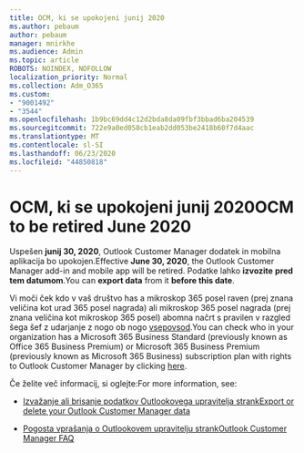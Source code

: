 ```yaml
---
title: OCM, ki se upokojeni junij 2020
ms.author: pebaum
author: pebaum
manager: mnirkhe
ms.audience: Admin
ms.topic: article
ROBOTS: NOINDEX, NOFOLLOW
localization_priority: Normal
ms.collection: Adm_O365
ms.custom:
- "9001492"
- "3544"
ms.openlocfilehash: 1b9bc69dd4c12d2bda8da09fbf3bbad6ba204539
ms.sourcegitcommit: 722e9a0ed058cb1eab2dd053be2418b60f7d4aac
ms.translationtype: MT
ms.contentlocale: sl-SI
ms.lasthandoff: 06/23/2020
ms.locfileid: "44850818"
---
```

# <a name="ocm-to-be-retired-june-2020"></a><span data-ttu-id="19e6c-102">OCM, ki se upokojeni junij 2020</span><span class="sxs-lookup"><span data-stu-id="19e6c-102">OCM to be retired June 2020</span></span>


<span data-ttu-id="19e6c-103">Uspešen **junij 30, 2020**, Outlook Customer Manager dodatek in mobilna aplikacija bo upokojen.</span><span class="sxs-lookup"><span data-stu-id="19e6c-103">Effective **June 30, 2020**, the Outlook Customer Manager add-in and mobile app will be retired.</span></span> <span data-ttu-id="19e6c-104">Podatke lahko **izvozite** **pred tem datumom**.</span><span class="sxs-lookup"><span data-stu-id="19e6c-104">You can  **export data**  from it  **before this date**.</span></span>  

<span data-ttu-id="19e6c-105">Vi moči ček kdo v vaš društvo has a mikroskop 365 posel raven (prej znana veličina kot urad 365 posel nagrada) ali mikroskop 365 posel nagrada (prej znana veličina kot mikroskop 365 posel) abomna načrt s pravilen v razgled šega šef z udarjanje z nogo ob nogo [vsepovsod](https://admin.microsoft.com/AdminPortal/Home?ref=/users).</span><span class="sxs-lookup"><span data-stu-id="19e6c-105">You can check who in your organization has a Microsoft 365 Business Standard (previously known as Office 365 Business Premium) or Microsoft 365 Business Premium (previously known as Microsoft 365 Business) subscription plan with rights to Outlook Customer Manager by clicking [here](https://admin.microsoft.com/AdminPortal/Home?ref=/users).</span></span>

<span data-ttu-id="19e6c-106">Če želite več informacij, si oglejte:</span><span class="sxs-lookup"><span data-stu-id="19e6c-106">For more information, see:</span></span>

- [<span data-ttu-id="19e6c-107">Izvažanje ali brisanje podatkov Outlookovega upravitelja strank</span><span class="sxs-lookup"><span data-stu-id="19e6c-107">Export or delete your Outlook Customer Manager data</span></span>](https://support.office.com/article/1a421cb4-e8de-4b44-bfb8-710b92820439)

- [<span data-ttu-id="19e6c-108">Pogosta vprašanja o Outlookovem upravitelju strank</span><span class="sxs-lookup"><span data-stu-id="19e6c-108">Outlook Customer Manager FAQ</span></span>](https://support.office.com/article/88e127ca-43a1-4c9d-8d52-6ad3a80f9c32)
